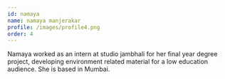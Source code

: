 ```yaml
---
id: namaya
name: namaya manjerakar
profile: /images/profile4.png
order: 4
---
```

Namaya worked as an intern at studio jambhali for her final year degree project, developing environment related material for a low education audience. She is based in Mumbai.